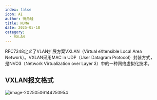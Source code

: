 ```yaml
---
index: false
icon: AI
author: 犄角蛙
title: NUMA
date: 2025-05-18
category:
  - VXLAN
---
```




RFC7348定义了VLAN扩展方案VXLAN（Virtual eXtensible Local Area Network）。VXLAN采用MAC in UDP（User Datagram Protocol）封装方式，是NVO3（Network Virtualization over Layer 3）中的一种网络虚拟化技术。

## VXLAN报文格式

![image-20250506144250954](https://img.jinguo.link/d/20250506144250-f21f1b2c5afe8444.png)























